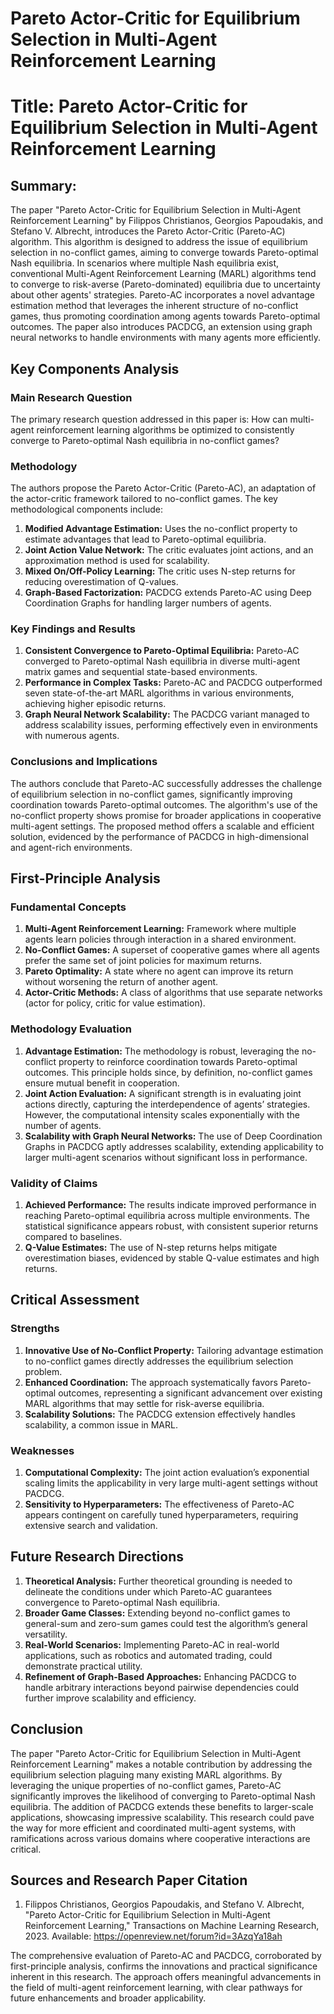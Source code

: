 # Pareto Actor-Critic for Equilibrium Selection in Multi-Agent Reinforcement Learning

# Title: Pareto Actor-Critic for Equilibrium Selection in Multi-Agent Reinforcement Learning

## Summary:
The paper "Pareto Actor-Critic for Equilibrium Selection in Multi-Agent Reinforcement Learning" by Filippos Christianos, Georgios Papoudakis, and Stefano V. Albrecht, introduces the Pareto Actor-Critic (Pareto-AC) algorithm. This algorithm is designed to address the issue of equilibrium selection in no-conflict games, aiming to converge towards Pareto-optimal Nash equilibria. In scenarios where multiple Nash equilibria exist, conventional Multi-Agent Reinforcement Learning (MARL) algorithms tend to converge to risk-averse (Pareto-dominated) equilibria due to uncertainty about other agents' strategies. Pareto-AC incorporates a novel advantage estimation method that leverages the inherent structure of no-conflict games, thus promoting coordination among agents towards Pareto-optimal outcomes. The paper also introduces PACDCG, an extension using graph neural networks to handle environments with many agents more efficiently.

## Key Components Analysis

### Main Research Question
The primary research question addressed in this paper is: How can multi-agent reinforcement learning algorithms be optimized to consistently converge to Pareto-optimal Nash equilibria in no-conflict games?

### Methodology
The authors propose the Pareto Actor-Critic (Pareto-AC), an adaptation of the actor-critic framework tailored to no-conflict games. The key methodological components include:
1. **Modified Advantage Estimation:** Uses the no-conflict property to estimate advantages that lead to Pareto-optimal equilibria.
2. **Joint Action Value Network:** The critic evaluates joint actions, and an approximation method is used for scalability.
3. **Mixed On/Off-Policy Learning:** The critic uses N-step returns for reducing overestimation of Q-values.
4. **Graph-Based Factorization:** PACDCG extends Pareto-AC using Deep Coordination Graphs for handling larger numbers of agents.

### Key Findings and Results
1. **Consistent Convergence to Pareto-Optimal Equilibria:** Pareto-AC converged to Pareto-optimal Nash equilibria in diverse multi-agent matrix games and sequential state-based environments.
2. **Performance in Complex Tasks:** Pareto-AC and PACDCG outperformed seven state-of-the-art MARL algorithms in various environments, achieving higher episodic returns.
3. **Graph Neural Network Scalability:** The PACDCG variant managed to address scalability issues, performing effectively even in environments with numerous agents.

### Conclusions and Implications
The authors conclude that Pareto-AC successfully addresses the challenge of equilibrium selection in no-conflict games, significantly improving coordination towards Pareto-optimal outcomes. The algorithm's use of the no-conflict property shows promise for broader applications in cooperative multi-agent settings. The proposed method offers a scalable and efficient solution, evidenced by the performance of PACDCG in high-dimensional and agent-rich environments.

## First-Principle Analysis

### Fundamental Concepts

1. **Multi-Agent Reinforcement Learning:** Framework where multiple agents learn policies through interaction in a shared environment.
2. **No-Conflict Games:** A superset of cooperative games where all agents prefer the same set of joint policies for maximum returns.
3. **Pareto Optimality:** A state where no agent can improve its return without worsening the return of another agent.
4. **Actor-Critic Methods:** A class of algorithms that use separate networks (actor for policy, critic for value estimation).

### Methodology Evaluation

1. **Advantage Estimation:** The methodology is robust, leveraging the no-conflict property to reinforce coordination towards Pareto-optimal outcomes. This principle holds since, by definition, no-conflict games ensure mutual benefit in cooperation.
2. **Joint Action Evaluation:** A significant strength is in evaluating joint actions directly, capturing the interdependence of agents’ strategies. However, the computational intensity scales exponentially with the number of agents.
3. **Scalability with Graph Neural Networks:** The use of Deep Coordination Graphs in PACDCG aptly addresses scalability, extending applicability to larger multi-agent scenarios without significant loss in performance.

### Validity of Claims

1. **Achieved Performance:** The results indicate improved performance in reaching Pareto-optimal equilibria across multiple environments. The statistical significance appears robust, with consistent superior returns compared to baselines.
2. **Q-Value Estimates:** The use of N-step returns helps mitigate overestimation biases, evidenced by stable Q-value estimates and high returns.

## Critical Assessment

### Strengths

1. **Innovative Use of No-Conflict Property:** Tailoring advantage estimation to no-conflict games directly addresses the equilibrium selection problem.
2. **Enhanced Coordination:** The approach systematically favors Pareto-optimal outcomes, representing a significant advancement over existing MARL algorithms that may settle for risk-averse equilibria.
3. **Scalability Solutions:** The PACDCG extension effectively handles scalability, a common issue in MARL.

### Weaknesses

1. **Computational Complexity:** The joint action evaluation’s exponential scaling limits the applicability in very large multi-agent settings without PACDCG.
2. **Sensitivity to Hyperparameters:** The effectiveness of Pareto-AC appears contingent on carefully tuned hyperparameters, requiring extensive search and validation.

## Future Research Directions

1. **Theoretical Analysis:** Further theoretical grounding is needed to delineate the conditions under which Pareto-AC guarantees convergence to Pareto-optimal Nash equilibria.
2. **Broader Game Classes:** Extending beyond no-conflict games to general-sum and zero-sum games could test the algorithm’s general versatility.
3. **Real-World Scenarios:** Implementing Pareto-AC in real-world applications, such as robotics and automated trading, could demonstrate practical utility.
4. **Refinement of Graph-Based Approaches:** Enhancing PACDCG to handle arbitrary interactions beyond pairwise dependencies could further improve scalability and efficiency.

## Conclusion

The paper "Pareto Actor-Critic for Equilibrium Selection in Multi-Agent Reinforcement Learning" makes a notable contribution by addressing the equilibrium selection plaguing many existing MARL algorithms. By leveraging the unique properties of no-conflict games, Pareto-AC significantly improves the likelihood of converging to Pareto-optimal Nash equilibria. The addition of PACDCG extends these benefits to larger-scale applications, showcasing impressive scalability. This research could pave the way for more efficient and coordinated multi-agent systems, with ramifications across various domains where cooperative interactions are critical.

## Sources and Research Paper Citation
1. Filippos Christianos, Georgios Papoudakis, and Stefano V. Albrecht, "Pareto Actor-Critic for Equilibrium Selection in Multi-Agent Reinforcement Learning," Transactions on Machine Learning Research, 2023. Available: https://openreview.net/forum?id=3AzqYa18ah

The comprehensive evaluation of Pareto-AC and PACDCG, corroborated by first-principle analysis, confirms the innovations and practical significance inherent in this research. The approach offers meaningful advancements in the field of multi-agent reinforcement learning, with clear pathways for future enhancements and broader applicability.